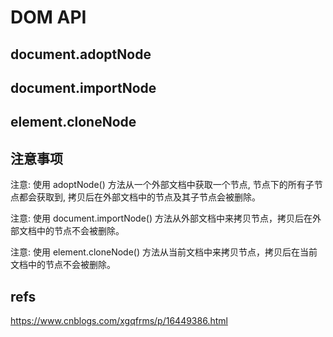 # DOM API


## document.adoptNode


## document.importNode


## element.cloneNode


## 注意事项

注意: 使用 adoptNode() 方法从一个外部文档中获取一个节点, 节点下的所有子节点都会获取到, 拷贝后在外部文档中的节点及其子节点会被删除。

注意: 使用 document.importNode() 方法从外部文档中来拷贝节点，拷贝后在外部文档中的节点不会被删除。

注意: 使用 element.cloneNode() 方法从当前文档中来拷贝节点，拷贝后在当前文档中的节点不会被删除。

      

## refs

https://www.cnblogs.com/xgqfrms/p/16449386.html
